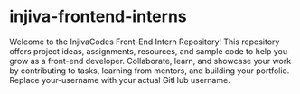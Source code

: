 # injiva-frontend-interns
Welcome to the InjivaCodes Front-End Intern Repository! This repository offers project ideas, assignments, resources, and sample code to help you grow as a front-end developer. Collaborate, learn, and showcase your work by contributing to tasks, learning from mentors, and building your portfolio.
Replace your-username with your actual GitHub username.

